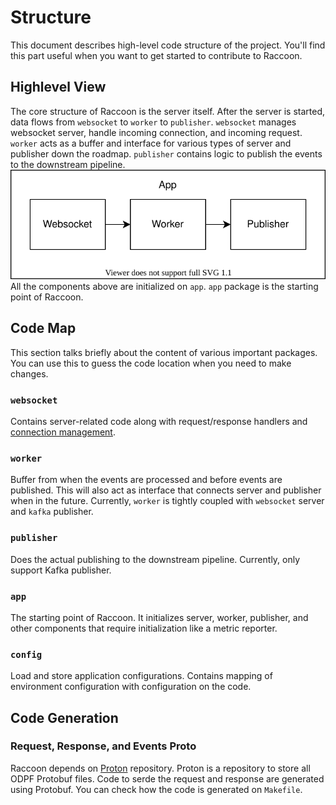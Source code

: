 # Structure
This document describes high-level code structure of the project. You'll find this part useful when you want to get started to contribute to Raccoon.

## Highlevel View
The core structure of Raccoon is the server itself. After the server is started, data flows from `websocket` to `worker` to `publisher`. `websocket` manages websocket server, handle incoming connection, and incoming request. `worker` acts as a buffer and interface for various types of server and publisher down the roadmap. `publisher` contains logic to publish the events to the downstream pipeline.
![high-level](../assets/structure.svg)
All the components above are initialized on `app`. `app` package is the starting point of Raccoon.
## Code Map
This section talks briefly about the content of various important packages. You can use this to guess the code location when you need to make changes.
### `websocket`
Contains server-related code along with request/response handlers and [connection management](architecture.md#connections).
### `worker`
Buffer from when the events are processed and before events are published. This will also act as interface that connects server and publisher when in the future. Currently, `worker` is tightly coupled with `websocket` server and `kafka` publisher.
### `publisher`
Does the actual publishing to the downstream pipeline. Currently, only support Kafka publisher.
### `app`
The starting point of Raccoon. It initializes server, worker, publisher, and other components that require initialization like a metric reporter.
### `config`
Load and store application configurations. Contains mapping of environment configuration with configuration on the code.
## Code Generation
### Request, Response, and Events Proto
Raccoon depends on [Proton](https://github.com/odpf/proton/tree/main/odpf/raccoon) repository. Proton is a repository to store all ODPF Protobuf files. Code to serde the request and response are generated using Protobuf. You can check how the code is generated on `Makefile`.
